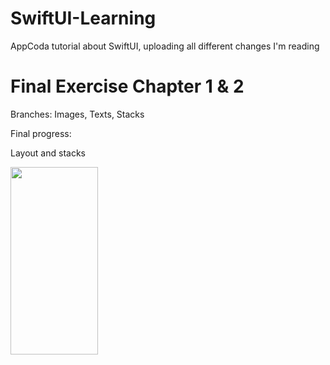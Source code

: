 # SwiftUI-Learning
AppCoda tutorial about SwiftUI, uploading all different changes I'm reading

# Final Exercise Chapter 1 & 2

Branches: Images, Texts, Stacks

Final progress: 

Layout and stacks

<img src="https://user-images.githubusercontent.com/724536/126876182-6e7469bd-9b54-467d-aeea-1140a8aa732d.png" width="140" height="300">


